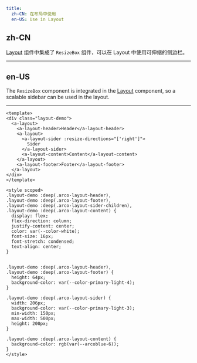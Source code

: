 ```yaml
title:
  zh-CN: 在布局中使用
  en-US: Use in Layout
```

## zh-CN

[Layout](/react/components/ResizeBox) 组件中集成了 `ResizeBox` 组件，可以在 Layout 中使用可伸缩的侧边栏。

---

## en-US

The `ResizeBox` component is integrated in the [Layout](/react/components/ResizeBox) component, so a scalable sidebar can be used in the layout.

---

```vue
<template>
<div class="layout-demo">
  <a-layout>
    <a-layout-header>Header</a-layout-header>
    <a-layout>
      <a-layout-sider :resize-directions="['right']">
        Sider
      </a-layout-sider>
      <a-layout-content>Content</a-layout-content>
    </a-layout>
    <a-layout-footer>Footer</a-layout-footer>
  </a-layout>
</div>
</template>

<style scoped>
.layout-demo :deep(.arco-layout-header),
.layout-demo :deep(.arco-layout-footer),
.layout-demo :deep(.arco-layout-sider-children),
.layout-demo :deep(.arco-layout-content) {
  display: flex;
  flex-direction: column;
  justify-content: center;
  color: var(--color-white);
  font-size: 16px;
  font-stretch: condensed;
  text-align: center;
}


.layout-demo :deep(.arco-layout-header),
.layout-demo :deep(.arco-layout-footer) {
  height: 64px;
  background-color: var(--color-primary-light-4);
}

.layout-demo :deep(.arco-layout-sider) {
  width: 206px;
  background-color: var(--color-primary-light-3);
  min-width: 150px;
  max-width: 500px;
  height: 200px;
}

.layout-demo :deep(.arco-layout-content) {
  background-color: rgb(var(--arcoblue-6));
}
</style>
```
